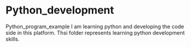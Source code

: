# Python_development
Python_program_example
I am learning python and developing the code side in this platform. Thsi folder represents learning python development skills.
